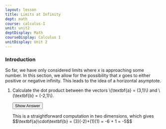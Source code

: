 ```yaml
---
layout: lesson
title: Limits at Infinity
dept: math
course: calculus-I
unit: unit2
deptDisplay: Math
courseDisplay: Calculus I
unitDisplay: Unit 2
---
```


### Introduction

So far, we have only considered limits where $x$ is approaching some number. In this section, we allow for the possibility that $x$ goes to either positive or negative infinity. This leads to the idea of a horizontal asymptote. 







<ol>
<li> <div> Calculate the dot product between the vectors \(\textbf{a} = (3,1)\) and \(\textbf{b} = (-2,1)\). </div>

<button onclick="myFunction('answer1')" class="answerButton">Show Answer</button>
<div  id="answer1" class="answer">
This is a straightforward computation in two dimensions, which gives 
$$\textbf{a}\cdot\textbf{b} = (3)(-2)+(1)(1) = -6 + 1 = -5$$ 
</div> </li>

</ol>
